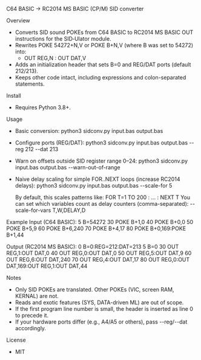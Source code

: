 C64 BASIC → RC2014 MS BASIC (CP/M) SID converter

Overview
- Converts SID sound POKEs from C64 BASIC to RC2014 MS BASIC OUT instructions for the SID‑Ulator module.
- Rewrites POKE 54272+N,V or POKE B+N,V (where B was set to 54272) into:
  - OUT REG,N : OUT DAT,V
- Adds an initialization header that sets B=0 and REG/DAT ports (default 212/213).
- Keeps other code intact, including expressions and colon-separated statements.

Install
- Requires Python 3.8+.

Usage
- Basic conversion:
  python3 sidconv.py input.bas output.bas

- Configure ports (REG/DAT):
  python3 sidconv.py input.bas output.bas --reg 212 --dat 213

- Warn on offsets outside SID register range 0–24:
  python3 sidconv.py input.bas output.bas --warn-out-of-range

- Naive delay scaling for simple FOR..NEXT loops (increase RC2014 delays):
  python3 sidconv.py input.bas output.bas --scale-for 5

  By default, this scales patterns like:
    FOR T=1 TO 200 : ... : NEXT T
  You can set which variables count as delay counters (comma-separated):
    --scale-for-vars T,W,DELAY,D

Example
Input (C64 BASIC):
  5 B=54272
  30 POKE B+1,0
  40 POKE B+0,0
  50 POKE B+5,9
  60 POKE B+6,240
  70 POKE B+4,17
  80 POKE B+0,169:POKE B+1,44

Output (RC2014 MS BASIC):
  0 B=0:REG=212:DAT=213
  5 B=0
  30 OUT REG,1:OUT DAT,0
  40 OUT REG,0:OUT DAT,0
  50 OUT REG,5:OUT DAT,9
  60 OUT REG,6:OUT DAT,240
  70 OUT REG,4:OUT DAT,17
  80 OUT REG,0:OUT DAT,169:OUT REG,1:OUT DAT,44

Notes
- Only SID POKEs are translated. Other POKEs (VIC, screen RAM, KERNAL) are not.
- Reads and exotic features (SYS, DATA-driven ML) are out of scope.
- If the first program line number is small, the header is inserted as line 0 to precede it.
- If your hardware ports differ (e.g., A4/A5 or others), pass --reg/--dat accordingly.

License
- MIT
